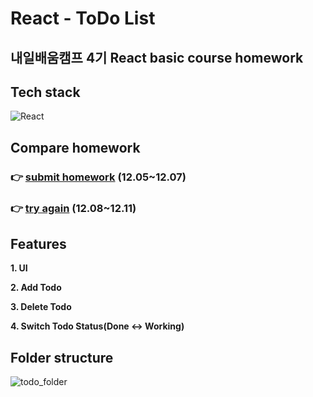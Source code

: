 # React - ToDo List

## 내일배움캠프 4기 React basic course homework

## Tech stack

<img alt="React" src="https://img.shields.io/badge/-React-45b8d8?style=flat-square&logo=react&logoColor=white" />

## Compare homework

### 👉 [submit homework](https://react-todo-list-omega-three.vercel.app/) (12.05~12.07)

### 👉 [try again](https://react-to-do-list-again.vercel.app/) (12.08~12.11)

## Features

**1. UI**

**2. Add Todo**

**3. Delete Todo**

**4. Switch Todo Status(Done ↔ Working)**

## Folder structure

![todo_folder](https://user-images.githubusercontent.com/112805225/206894738-cc42e728-4079-462c-a993-b1f5ede4f22f.jpg)
